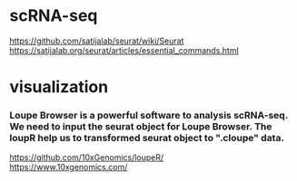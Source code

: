 # scRNA-seq
https://github.com/satijalab/seurat/wiki/Seurat  
https://satijalab.org/seurat/articles/essential_commands.html

# visualization
### Loupe Browser is a powerful software to analysis scRNA-seq. We need to input the seurat object for Loupe Browser. The loupR help us to transformed seurat object to ".cloupe" data.
https://github.com/10xGenomics/loupeR/  
https://www.10xgenomics.com/
